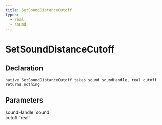 ```yaml
---
title: SetSoundDistanceCutoff
types:
  - real
  - sound
---
```


# SetSoundDistanceCutoff

## Declaration

```
native SetSoundDistanceCutoff takes sound soundHandle, real cutoff returns nothing
```

## Parameters
<dl>
  <dt>soundHandle `sound`</dt>
  <dd></dd>

  <dt>cutoff `real`</dt>
  <dd></dd>
</dl>